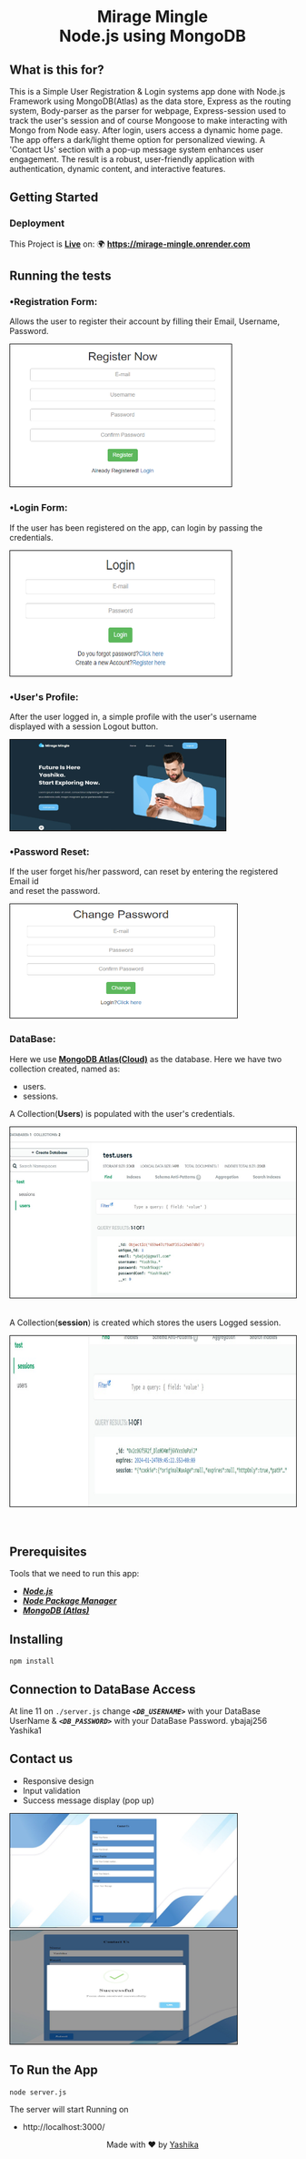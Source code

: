 <h1 align="center">
    <b>Mirage Mingle<br> Node.js using MongoDB </b> 
<br>
</h1>

## What is this for?
This is a Simple User Registration & Login systems app done with Node.js Framework using MongoDB(Atlas) as the data store, Express as the routing system, Body-parser as the parser for webpage, Express-session used  to track the user's session and of course Mongoose to make interacting with Mongo from Node easy.
After login, users access a dynamic home page. The app offers a dark/light theme option for personalized viewing. A 'Contact Us' section with a pop-up message system enhances user engagement. The result is a robust, user-friendly application with authentication, dynamic content, and interactive features.

## Getting Started

### Deployment
This Project is **[Live](https://mirage-mingle.onrender.com)** on: 🌍 **https://mirage-mingle.onrender.com**

## Running the tests

### •Registration Form:
Allows the user to register their account by filling their Email, Username, Password.

<img src="./docs/registration.PNG" height="250" width="390" style="border: 1px solid black;">

### •Login Form:
If the user has been registered on the app, can login by passing the credentials.

<img src="./docs/login.PNG" height="220" width="390" style="border: 1px solid black;">

### •User's Profile:
After the user logged in, a simple profile with the user's username  <br>displayed with a session Logout button.

<img src="./docs/data.jpg" height="160" width="380" style="border: 1px solid black;">

### •Password Reset:
If the user forget his/her password, can reset by entering the registered Email id <br>and reset the password.

<img src="./docs/forgetpass.PNG" height="200" width="400" style="border: 1px solid black;">

### DataBase:
Here we use **[MongoDB Atlas(Cloud)](https://www.mongodb.com/cloud/atlas)** as the database. Here we have two collection created, named as:
- users.
- sessions.

A Collection(**Users**) is populated with the user's credentials.

<img src="./docs/userdb.PNG" height="300" width="720" style="border: 1px solid black;"><br><br>

A Collection(**session**) is created which stores the users Logged session.

<img src="./docs/sessiondb.PNG" height="300" width="720" style="border: 1px solid black;">
<br>
<br>
<br>

## Prerequisites
Tools that we need to run this app:

- ***[Node.js](https://nodejs.org/en/)***
- ***[Node Package Manager](https://www.npmjs.com/get-npm)***
- ***[MongoDB (Atlas)](https://www.mongodb.com/cloud/atlas)***

## Installing
```
npm install
```
## Connection to DataBase Access
At line 11 on ```./server.js``` change ***```<DB_USERNAME>```*** with your DataBase UserName & ***```<DB_PASSWORD>```*** with your DataBase Password. ybajaj256 Yashika1

## Contact us
- Responsive design
- Input validation
- Success message display (pop up)
 <img src="./docs/contact.jpg" height="200" width="400" style="border: 1px solid black;">
 <img src="./docs/popup.jpg" height="200" width="400" style="border: 1px solid black;">



## To Run the App
```
node server.js
```

The server will start Running on
+ http://localhost:3000/


<p align="center">
  Made with ❤️ by <a href="https://github.com/Yashika-Developer">Yashika</a>
</p>
